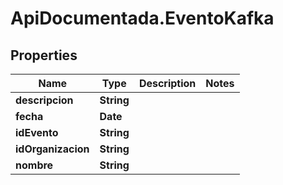 # ApiDocumentada.EventoKafka

## Properties

Name | Type | Description | Notes
------------ | ------------- | ------------- | -------------
**descripcion** | **String** |  | 
**fecha** | **Date** |  | 
**idEvento** | **String** |  | 
**idOrganizacion** | **String** |  | 
**nombre** | **String** |  | 


